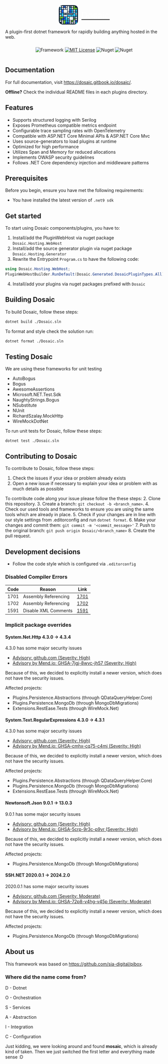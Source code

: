 <div style="display: flex; justify-content: center; align-items: center;margin-top:10px">
  <a href="https://dosaic.gitbook.io/dosaic/" target="_blank" style="display: flex; align-items: center;">
    <picture>
      <source srcset="https://raw.githubusercontent.com/dosaic/dosaic/HEAD/.gitbook/assets/logo.svg .gitbook/assets/logo.svg, ">
      <!-- <source srcset=".gitbook/assets/logo.svg"> -->
      <img alt="Dosaic" src=".gitbook/assets/logo.svg" height="64" width="64">
    </picture>
    <span style="margin-left: 10px; font-size: 2em; color: white;">Dosaic</span>
  </a>
</div>

<div style="display: flex; justify-content: center; align-items: center;margin-top:10px">
  A plugin-first dotnet framework for rapidly building anything hosted in the web.
</div>

<div style="display: flex; justify-content: center; align-items: center;margin-top:10px">

![Framework](https://img.shields.io/badge/framework-net9.0-blueviolet?style=flat-square)
[![MIT License](https://img.shields.io/badge/license-MIT-%230b0?style=flat-square)](https://github.com/dosaic/dosaic/blob/main/LICENSE.txt)
![Nuget](https://img.shields.io/nuget/v/Dosaic.Hosting.Webhost?style=flat-square)
![Nuget](https://img.shields.io/nuget/dt/Dosaic.Hosting.Webhost?style=flat-square)

</div>

## Documentation

For full documentation, visit https://dosaic.gitbook.io/dosaic/.

**Offline?**
Check the individual README files in each plugins directory.

## Features

* Supports structured logging with Serilog
* Exposes Prometheus compatible metrics endpoint
* Configurable trace sampling rates with OpenTelemetry
* Compatible with ASP.NET Core Minimal APIs & ASP.NET Core Mvc
* Uses source-generators to load plugins at runtime
* Optimized for high performance
* Utilizes Span<T> and Memory<T> for reduced allocations
* Implements OWASP security guidelines
* Follows .NET Core dependency injection and middleware patterns

## Prerequisites

Before you begin, ensure you have met the following requirements:

* You have installed the latest version of `.net9 sdk`

## Get started

To start using Dosaic components/plugins, you have to:

1. Install/add the PluginWebHost via nuget package `Dosaic.Hosting.WebHost`
2. Install/add the source generator plugin via nuget package `Dosaic.Hosting.Generator`
3. Rewrite the Entrypoint `Program.cs` to have the following code:

```c#
using Dosaic.Hosting.WebHost;
PluginWebHostBuilder.RunDefault(Dosaic.Generated.DosaicPluginTypes.All);
```

4. Install/add your plugins via nuget packages prefixed with `Dosaic`


## Building Dosaic

To build Dosaic, follow these steps:

```sh
dotnet build ./Dosaic.sln
```

To format and style check the solution run:

```sh
dotnet format ./Dosaic.sln
```

## Testing Dosaic

We are using these frameworks for unit testing

* AutoBogus
* Bogus
* AwesomeAssertions
* Microsoft.NET.Test.Sdk
* NaughtyStrings.Bogus
* NSubstitute
* NUnit
* RichardSzalay.MockHttp
* WireMockDotNet

To run unit tests for Dosaic, follow these steps:

```
dotnet test ./Dosaic.sln
```

## Contributing to Dosaic

To contribute to Dosaic, follow these steps:

1. Check the issues if your idea or problem already exists
2. Open a new issue if necessary to explain your idea or problem with as much details as possible

To contribute code along your issue please follow the these steps:
2. Clone this repository.
3. Create a branch: `git checkout -b <branch_name>`.
4. Check our used tools and frameworks to ensure you are using the same tools which are already in place.
5. Check if your changes are in line with our style settings from .editorconfig and run `dotnet format`.
6. Make your changes and commit them: `git commit -m '<commit_message>'`
7. Push to the original branch: `git push origin Dosaic/<branch_name>`
8. Create the pull request.

## Development decisions

* Follow the code style which is configured via `.editorconfig`

### Disabled Compiler Errors

| Code | Reason                                      | Link                                                                                               |
| ---- | ------------------------------------------- | -------------------------------------------------------------------------------------------------- |
| 1701 | Assembly Referencing                        | [1701](https://docs.microsoft.com/en-us/dotnet/csharp/language-reference/compiler-messages/cs1701) |
| 1702 | Assembly Referencing                        | [1702](https://docs.microsoft.com/en-us/dotnet/csharp/misc/cs1702)                                 |
| 1591 | Disable XML Comments                        | [1591](https://docs.microsoft.com/en-us/dotnet/csharp/language-reference/compiler-messages/cs1591) |

### Implicit package overrides

#### System.Net.Http 4.3.0 -> 4.3.4

4.3.0 has some major security issues

* [Advisory: github.com (Severity: High)](https://github.com/advisories/GHSA-7jgj-8wvc-jh57)
* [Advisory by Mend.io: GHSA-7jgj-8wvc-jh57 (Severity: High)](https://osv.dev/vulnerability/GHSA-7jgj-8wvc-jh57)

Because of this, we decided to explicitly install a newer version,
which does not have the security issues.

Affected projects:
* Plugins.Persistence.Abstractions (through QDataQueryHelper.Core)
* Plugins.Persistence.MongoDb (through MongoDbMigrations)
* Extensions.RestEase.Tests (through WireMock.Net)

#### System.Text.RegularExpressions 4.3.0 -> 4.3.1

4.3.0 has some major security issues

* [Advisory: github.com (Severity: High)](https://github.com/advisories/GHSA-cmhx-cq75-c4mj)
* [Advisory by Mend.io: GHSA-cmhx-cq75-c4mj (Severity: High)](https://osv.dev/vulnerability/GHSA-cmhx-cq75-c4mj)

Because of this, we decided to explicitly install a newer version,
which does not have the security issues.

Affected projects:
* Plugins.Persistence.Abstractions (through QDataQueryHelper.Core)
* Plugins.Persistence.MongoDb (through MongoDbMigrations)
* Extensions.RestEase.Tests (through WireMock.Net)

#### Newtonsoft.Json 9.0.1 -> 13.0.3

9.0.1 has some major security issues

* [Advisory: github.com (Severity: High)](https://github.com/advisories/GHSA-5crp-9r3c-p9vr)
* [Advisory by Mend.io: GHSA-5crp-9r3c-p9vr (Severity: High)](https://osv.dev/vulnerability/GHSA-5crp-9r3c-p9vr)

Because of this, we decided to explicitly install a newer version,
which does not have the security issues.

Affected projects:
* Plugins.Persistence.MongoDb (through MongoDbMigrations)

#### SSH.NET 2020.0.1 -> 2024.2.0

2020.0.1 has some major security issues

* [Advisory: github.com (Severity: Moderate)](https://github.com/advisories/GHSA-72p8-v4hg-v45p)
* [Advisory by Mend.io: GHSA-72p8-v4hg-v45p (Severity: Moderate)](https://osv.dev/vulnerability/GHSA-72p8-v4hg-v45p)

Because of this, we decided to explicitly install a newer version,
which does not have the security issues.

Affected projects:
* Plugins.Persistence.MongoDb (through MongoDbMigrations)


## About us

This framework was based on https://github.com/sia-digital/pibox.

### Where did the name come from?

D - Dotnet

O - Orchestration

S - Services

A - Abstraction

I - Integration

C - Configuration

Just kidding, we were looking around and found **mosaic**, which is already kind of taken.
Then we just switched the first letter and everything made sense :D
